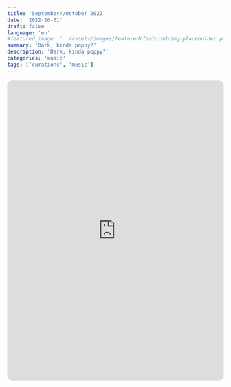 ```yaml
---
title: 'September//October 2022'
date: '2022-10-31'
draft: false
language: 'en'
#featured_image: '../assets/images/featured/featured-img-placeholder.png'
summary: 'Dark, kinda poppy?'
description: 'Dark, kinda poppy?'
categories: 'music'
tags: ['curations', 'music']
---
```

<!-- @format -->
<iframe
    style="border-radius:12px"
    src="https://open.spotify.com/embed/playlist/6mzynWTWuxIomhcMABayhp?utm_source=generator"
    width="100%"
    height="700"
    frameBorder="0"
    allowfullscreen=""
    allow="
        autoplay;
        clipboard-write;
        encrypted-media;
        fullscreen;
        picture-in-picture
    "
    loading="lazy"
></iframe>
